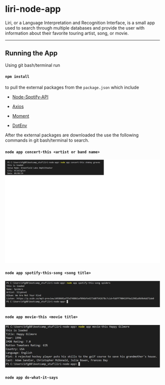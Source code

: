 # liri-node-app

Liri, or a Language Interpretation and Recognition Interface, is a small app used to search through multiple databases and provide the user
with information about their favorite touring artist, song, or movie.

----------------------------------------------------------

## Running the App

Using git bash/terminal run

 #### `npm install`
 
 to pull the external packages from the `package.json` which include 
 
  * [Node-Spotify-API](https://www.npmjs.com/package/node-spotify-api)

  * [Axios](https://www.npmjs.com/package/axios)
    
  * [Moment](https://www.npmjs.com/package/moment)
  
  * [DotEnv](https://www.npmjs.com/package/dotenv)

After the external packages are downloaded the use the following commands in git bash/terminal to search.

#### `node app concert-this <artist or band name>`

![concert-this](images/image1.png)

#### `node app spotify-this-song <song title>`

![concert-this](images/image2.png)

#### `node app movie-this <movie title>`

![concert-this](images/image3.png)

#### `node app do-what-it-says`

